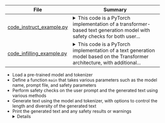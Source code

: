 | File | Summary |
| --- | --- |
| [code_instruct_example.py](https://github.com/facebookresearch/llama-recipes/tree/main/recipes/code_llama/code_instruct_example.py) | <details><summary>   This code is a PyTorch implementation of a transformer-based text generation model with safety checks for both user...</summary>  This code is a PyTorch implementation of a transformer-based text generation model with safety checks for both user and system prompts. It uses the Llama-Guard library for content safety checks and the AuditNLG library for sensitive topic checks. The model is trained on a dataset of text prompts and corresponding safe and unsafe responses. The code includes functions for handling safety checks, generating text, and running the model in inference mode.<details> |
| [code_infilling_example.py](https://github.com/facebookresearch/llama-recipes/tree/main/recipes/code_llama/code_infilling_example.py) | <details><summary>   This code is a PyTorch implementation of a text generation model based on the Transformer architecture, with additional...</summary>  This code is a PyTorch implementation of a text generation model based on the Transformer architecture, with additional safety features to check the generated text for potential safety issues. The code includes the following features:

* Load a pre-trained model and tokenizer
* Define a function `main` that takes various parameters such as the model name, prompt file, and safety parameters
* Perform safety checks on the user prompt and the generated text using various methods
* Generate text using the model and tokenizer, with options to control the length and diversity of the generated text
* Print the generated text and any safety results or warnings<details> |
| [code_completion_example.py](https://github.com/facebookresearch/llama-recipes/tree/main/recipes/code_llama/code_completion_example.py) | <details><summary>   This code is a PyTorch implementation of a text generation model using the Transformers library, with safety checks...</summary>  This code is a PyTorch implementation of a text generation model using the Transformers library, with safety checks using Azure Content Safety, AuditNLG, Salesforce Content Safety, and Llama-Guard. The model takes in a prompt and generates text based on the input, with options for controlling the length of the generated text and the probability of certain tokens being included. The code also includes a safety check of the user prompt and the model output to ensure they are safe and do not contain sensitive or inappropriate content.<details> |
